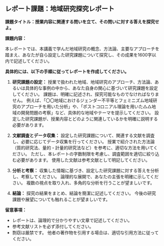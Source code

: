 ## レポート課題：地域研究探究レポート

**課題タイトル：授業内容に関連する問いを立て、その問いに対する答えを探究せよ。**

**課題内容：**

本レポートでは、本講義で学んだ地域研究の概念、方法論、主要なアプローチを踏まえ、あなたが自ら設定した研究課題について探究し、その成果を1600字以内で記述してください。

**具体的には、以下の手順に従ってレポートを作成してください。**

1. **研究課題の設定：**  授業で扱われた地域、地域研究のアプローチ、方法論、あるいは具体的な事例の中から、あなた自身の関心に基づいて研究課題を設定してください。  課題は、明確に記述され、探究可能なものでなければなりません。  例えば、「〇〇地域におけるジェンダー不平等とフェミニズム地域研究のアプローチを用いた分析」や、「ポストコロニアル理論を用いた△△地域の開発問題の考察」など、具体的な地域やテーマを提示してください。  設定した研究課題が、授業内容とどのように関連しているかを明確に説明する必要があります。

2. **文献調査とデータ収集：** 設定した研究課題について、関連する文献を調査し、必要に応じてデータ収集を行ってください。  授業で紹介された方法論（質的研究法、量的・計量的研究法など）を参考に、適切な方法を用いてください。  ただし、本レポートの字数制限を考慮し、調査範囲を適切に絞り込む必要があります。  使用した文献は参考文献として明記してください。

3. **分析と考察：** 収集した情報に基づき、設定した研究課題に対する答えを分析し、考察してください。  論理的な展開で、あなたの主張を明確に示してください。  複数の視点を取り入れ、多角的な分析を行うことが望ましいです。

4. **結論：**  探究の結果をまとめ、結論を簡潔に記述してください。  今後の研究課題や展望についても触れることが望ましいです。


**留意事項：**

* レポートは、論理的で分かりやすい文章で記述してください。
* 参考文献リストを必ず添付してください。
* 剽窃は厳禁です。  他者の著作物を引用する場合は、適切な引用方法に従ってください。


